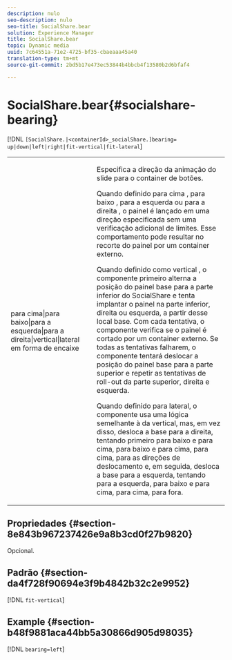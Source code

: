 ```yaml
---
description: nulo
seo-description: nulo
seo-title: SocialShare.bear
solution: Experience Manager
title: SocialShare.bear
topic: Dynamic media
uuid: 7c64551a-71e2-4725-bf35-cbaeaaa45a40
translation-type: tm+mt
source-git-commit: 2bd5b17e473ec53844b4bbcb4f13580b2d6bfaf4

---
```



# SocialShare.bear{#socialshare-bearing}

[!DNL `[SocialShare.|<containerId>_socialShare.]bearing= up|down|left|right|fit-vertical|fit-lateral`]

<table id="table_0002BE81371D4E16A56FBEDD13FDF3C2"> 
 <tbody> 
  <tr> 
   <td colname="col1"> <p> <span class="codeph"> para cima|para baixo|para a esquerda|para a direita|vertical|lateral em forma de encaixe </span> </p> </td> 
   <td colname="col2"> <p> Especifica a direção da animação do slide para o container de botões. </p> <p> Quando definido para <span class="codeph"> cima </span>, <span class="codeph"> para baixo </span>, <span class="codeph"> para a esquerda </span>ou para a <span class="codeph"> direita </span>, o painel é lançado em uma direção especificada sem uma verificação adicional de limites. Esse comportamento pode resultar no recorte do painel por um container externo. </p> <p>Quando definido como <span class="codeph"> vertical </span>, o componente primeiro alterna a posição do painel base para a parte inferior do SocialShare e tenta implantar o painel na parte inferior, direita ou esquerda, a partir desse local base. Com cada tentativa, o componente verifica se o painel é cortado por um container externo. Se todas as tentativas falharem, o componente tentará deslocar a posição do painel base para a parte superior e repetir as tentativas de roll-out da parte superior, direita e esquerda. </p> <p>Quando definido para <span class="codeph"> lateral, </span>o componente usa uma lógica semelhante à da vertical, mas, em vez disso, desloca a base para a direita, tentando primeiro para baixo e para cima, para baixo e para cima, para cima, para as direções de deslocamento e, em seguida, desloca a base para a esquerda, tentando para a esquerda, para baixo e para cima, para cima, para fora. </p> </td> 
  </tr> 
 </tbody> 
</table>

## Propriedades {#section-8e843b967237426e9a8b3cd0f27b9820}

Opcional.

## Padrão {#section-da4f728f90694e3f9b4842b32c2e9952}

[!DNL `fit-vertical`]

## Example {#section-b48f9881aca44bb5a30866d905d98035}

[!DNL `bearing=left`]
